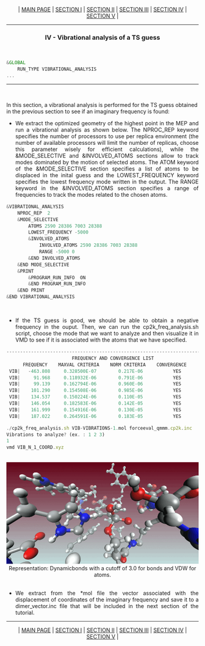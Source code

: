 <p align="center"> | <a href="https://github.com/arvpinto/enzyme_ts_cp2k/blob/main/enzyme_TS_cp2k_main.md" target="_blank">MAIN PAGE</a> | <a href="https://github.com/arvpinto/enzyme_ts_cp2k/blob/main/enzyme_TS_cp2k_I.md" target="_blank">SECTION I</a> | <a href="https://github.com/arvpinto/enzyme_ts_cp2k/blob/main/enzyme_TS_cp2k_II.md" target="_blank">SECTION II</a> | <a href="https://github.com/arvpinto/enzyme_ts_cp2k/blob/main/enzyme_TS_cp2k_III.md" target="_blank">SECTION III</a> | <a href="https://github.com/arvpinto/enzyme_ts_cp2k/blob/main/enzyme_TS_cp2k_IV.md" target="_blank">SECTION IV</a> | <a href="https://github.com/arvpinto/enzyme_ts_cp2k/blob/main/enzyme_TS_cp2k_V.md" target="_blank">SECTION V</a> | </p> 

---


### <p align="center"> **IV - Vibrational analysis of a TS guess** </p>

<br/>

```js
&GLOBAL
    RUN_TYPE VIBRATIONAL_ANALYSIS
...
```
---

<br/>
 
In this section, a vibrational analysis is performed for the TS guess obtained in the previous section to see if an imaginary frequency is found:

- <p align="justify">We extract the optimized geometry of the highest point in the MEP and run a vibrational analysis as shown below. The NPROC_REP keyword specifies the number of processors to use per replica environment (the number of available processors will limit the number of replicas, choose this parameter wisely for efficient calculations), while the &MODE_SELECTIVE and &INVOLVED_ATOMS sections allow to track modes dominated by the motion of selected atoms. The ATOM keyword of the &MODE_SELECTIVE section specifies a list of atoms to be displaced in the inital guess and the LOWEST_FREQUENCY keyword specifies the lowest frequency mode written in the output. The RANGE keyword in the &INVOLVED_ATOMS section specifies a range of frequencies to track the modes related to the chosen atoms.</p>

```js
&VIBRATIONAL_ANALYSIS
    NPROC_REP  2
    &MODE_SELECTIVE
        ATOMS 2590 28386 7003 28388
        LOWEST_FREQUENCY -5000
        &INVOLVED_ATOMS
            INVOLVED_ATOMS 2590 28386 7003 28388
            RANGE -5000 0
        &END INVOLVED_ATOMS
    &END MODE_SELECTIVE
    &PRINT
        &PROGRAM_RUN_INFO  ON
        &END PROGRAM_RUN_INFO
    &END PRINT
&END VIBRATIONAL_ANALYSIS
```

<br/>
 
- <p align="justify">If the TS guess is good, we should be able to obtain a negative frequency in the ouput. Then, we can run the cp2k_freq_analysis.sh script, choose the mode that we want to analyze and then visualize it in VMD to see if it is associated with the atoms that we have specified.</p>

```js
-------------------------------------------------------------------------------
                        FREQUENCY AND CONVERGENCE LIST
      FREQUENCY    MAXVAL CRITERIA    NORM CRITERIA    CONVERGENCE
 VIB|   -463.808     0.328500E-07        0.217E-06           YES
 VIB|     91.968     0.118932E-06        0.791E-06           YES
 VIB|     99.139     0.162794E-06        0.960E-06           YES
 VIB|    101.290     0.154508E-06        0.985E-06           YES
 VIB|    134.537     0.150224E-06        0.110E-05           YES
 VIB|    146.054     0.182583E-06        0.142E-05           YES
 VIB|    161.999     0.154916E-06        0.130E-05           YES
 VIB|    187.022     0.264591E-06        0.183E-05           YES
```

```js
./cp2k_freq_analysis.sh VIB-VIBRATIONS-1.mol forceeval_qmmm.cp2k.inc
Vibrations to analyze? (ex. : 1 2 3)
1
vmd VIB_N_1_COORD.xyz 
```

<br/>
 
<div align="center">
    <img src="freq.gif">
Representation: Dynamicbonds with a cutoff of 3.0 for bonds and VDW for atoms.
</div>

<br/>

- <p align="justify">We extract from the *mol file the vector associated with the displacement of coordinates of the imaginary frequency and save it to a dimer_vector.inc file that will be included in the next section of the tutorial.</p>


---

<p align="center"> | <a href="https://github.com/arvpinto/enzyme_ts_cp2k/blob/main/enzyme_TS_cp2k_main.md" target="_blank">MAIN PAGE</a> | <a href="https://github.com/arvpinto/enzyme_ts_cp2k/blob/main/enzyme_TS_cp2k_I.md" target="_blank">SECTION I</a> | <a href="https://github.com/arvpinto/enzyme_ts_cp2k/blob/main/enzyme_TS_cp2k_II.md" target="_blank">SECTION II</a> | <a href="https://github.com/arvpinto/enzyme_ts_cp2k/blob/main/enzyme_TS_cp2k_III.md" target="_blank">SECTION III</a> | <a href="https://github.com/arvpinto/enzyme_ts_cp2k/blob/main/enzyme_TS_cp2k_IV.md" target="_blank">SECTION IV</a> | <a href="https://github.com/arvpinto/enzyme_ts_cp2k/blob/main/enzyme_TS_cp2k_V.md" target="_blank">SECTION V</a> | </p> 


